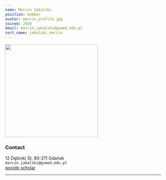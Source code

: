 ```yaml
---
name: Marcin Jąkalski
position: member
avatar: marcin_profile.jpg
joined: 2020
email: marcin.jakalski@gumed.edu.pl
sort_name: jakalski_marcin
---
```


<img width="300" src="{{site.baseurl}}/images/team/{{page.avatar}}" data-action="zoom">

### Contact

<i class="fa fa-building"></i> 12 Dębinki St, 80-211 Gdańsk<br>
<i class="fa fa-envelope-o"></i>  `marcin.jakalski@gumed.edu.pl`<br>
<i class="fa fa-bar-chart"></i> [google scholar](https://scholar.google.com/citations?user=jA2_nQ8AAAAJ&hl=en) <br>

<hr>



